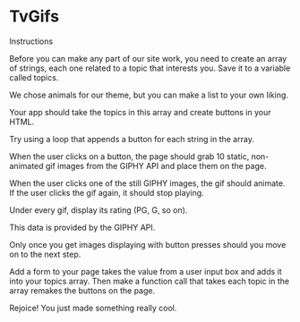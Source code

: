 # TvGifs

Instructions

Before you can make any part of our site work, you need to create an array of strings, each one related to a topic that interests you. Save it to a variable called topics.

We chose animals for our theme, but you can make a list to your own liking.

Your app should take the topics in this array and create buttons in your HTML.

Try using a loop that appends a button for each string in the array.

When the user clicks on a button, the page should grab 10 static, non-animated gif images from the GIPHY API and place them on the page.

When the user clicks one of the still GIPHY images, the gif should animate. If the user clicks the gif again, it should stop playing.

Under every gif, display its rating (PG, G, so on).

This data is provided by the GIPHY API.

Only once you get images displaying with button presses should you move on to the next step.

Add a form to your page takes the value from a user input box and adds it into your topics array. Then make a function call that takes each topic in the array remakes the buttons on the page.

Rejoice! You just made something really cool.
